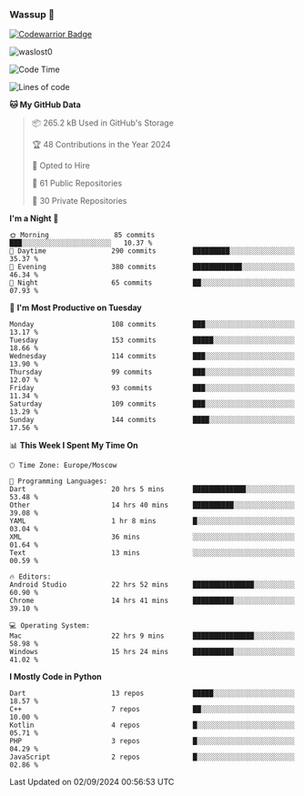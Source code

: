 ### Wassup 👋

[![Codewarrior Badge](https://www.codewars.com/users/waslost/badges/small)](https://www.codewars.com/users/waslost)

<p align="left"> <img src="https://komarev.com/ghpvc/?username=waslost0" alt="waslost0" /></p>

<!--START_SECTION:waka-->
![Code Time](http://img.shields.io/badge/Code%20Time-4%2C799%20hrs%2046%20mins-blue)

![Lines of code](https://img.shields.io/badge/From%20Hello%20World%20I%27ve%20Written-1.4%20million%20lines%20of%20code-blue)

**🐱 My GitHub Data** 

> 📦 265.2 kB Used in GitHub's Storage 
 > 
> 🏆 48 Contributions in the Year 2024
 > 
> 💼 Opted to Hire
 > 
> 📜 61 Public Repositories 
 > 
> 🔑 30 Private Repositories 
 > 
**I'm a Night 🦉** 

```text
🌞 Morning                85 commits          ███░░░░░░░░░░░░░░░░░░░░░░   10.37 % 
🌆 Daytime                290 commits         █████████░░░░░░░░░░░░░░░░   35.37 % 
🌃 Evening                380 commits         ████████████░░░░░░░░░░░░░   46.34 % 
🌙 Night                  65 commits          ██░░░░░░░░░░░░░░░░░░░░░░░   07.93 % 
```
📅 **I'm Most Productive on Tuesday** 

```text
Monday                   108 commits         ███░░░░░░░░░░░░░░░░░░░░░░   13.17 % 
Tuesday                  153 commits         █████░░░░░░░░░░░░░░░░░░░░   18.66 % 
Wednesday                114 commits         ███░░░░░░░░░░░░░░░░░░░░░░   13.90 % 
Thursday                 99 commits          ███░░░░░░░░░░░░░░░░░░░░░░   12.07 % 
Friday                   93 commits          ███░░░░░░░░░░░░░░░░░░░░░░   11.34 % 
Saturday                 109 commits         ███░░░░░░░░░░░░░░░░░░░░░░   13.29 % 
Sunday                   144 commits         ████░░░░░░░░░░░░░░░░░░░░░   17.56 % 
```


📊 **This Week I Spent My Time On** 

```text
🕑︎ Time Zone: Europe/Moscow

💬 Programming Languages: 
Dart                     20 hrs 5 mins       █████████████░░░░░░░░░░░░   53.48 % 
Other                    14 hrs 40 mins      ██████████░░░░░░░░░░░░░░░   39.08 % 
YAML                     1 hr 8 mins         █░░░░░░░░░░░░░░░░░░░░░░░░   03.04 % 
XML                      36 mins             ░░░░░░░░░░░░░░░░░░░░░░░░░   01.64 % 
Text                     13 mins             ░░░░░░░░░░░░░░░░░░░░░░░░░   00.59 % 

🔥 Editors: 
Android Studio           22 hrs 52 mins      ███████████████░░░░░░░░░░   60.90 % 
Chrome                   14 hrs 41 mins      ██████████░░░░░░░░░░░░░░░   39.10 % 

💻 Operating System: 
Mac                      22 hrs 9 mins       ███████████████░░░░░░░░░░   58.98 % 
Windows                  15 hrs 24 mins      ██████████░░░░░░░░░░░░░░░   41.02 % 
```

**I Mostly Code in Python** 

```text
Dart                     13 repos            █████░░░░░░░░░░░░░░░░░░░░   18.57 % 
C++                      7 repos             ██░░░░░░░░░░░░░░░░░░░░░░░   10.00 % 
Kotlin                   4 repos             █░░░░░░░░░░░░░░░░░░░░░░░░   05.71 % 
PHP                      3 repos             █░░░░░░░░░░░░░░░░░░░░░░░░   04.29 % 
JavaScript               2 repos             █░░░░░░░░░░░░░░░░░░░░░░░░   02.86 % 
```




 Last Updated on 02/09/2024 00:56:53 UTC
<!--END_SECTION:waka-->

